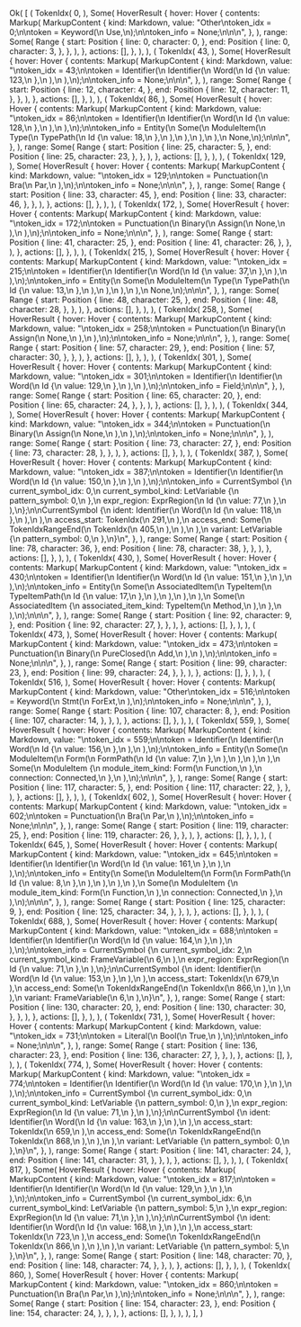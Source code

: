 Ok(
    [
        (
            TokenIdx(
                0,
            ),
            Some(
                HoverResult {
                    hover: Hover {
                        contents: Markup(
                            MarkupContent {
                                kind: Markdown,
                                value: "Other\ntoken_idx = 0;\n\ntoken = Keyword(\n    Use,\n);\n\ntoken_info = None;\n\n\n",
                            },
                        ),
                        range: Some(
                            Range {
                                start: Position {
                                    line: 0,
                                    character: 0,
                                },
                                end: Position {
                                    line: 0,
                                    character: 3,
                                },
                            },
                        ),
                    },
                    actions: [],
                },
            ),
        ),
        (
            TokenIdx(
                43,
            ),
            Some(
                HoverResult {
                    hover: Hover {
                        contents: Markup(
                            MarkupContent {
                                kind: Markdown,
                                value: "\ntoken_idx = 43;\n\ntoken = Identifier(\n    Identifier(\n        Word(\n            Id {\n                value: 123,\n            },\n        ),\n    ),\n);\n\ntoken_info = None;\n\n\n",
                            },
                        ),
                        range: Some(
                            Range {
                                start: Position {
                                    line: 12,
                                    character: 4,
                                },
                                end: Position {
                                    line: 12,
                                    character: 11,
                                },
                            },
                        ),
                    },
                    actions: [],
                },
            ),
        ),
        (
            TokenIdx(
                86,
            ),
            Some(
                HoverResult {
                    hover: Hover {
                        contents: Markup(
                            MarkupContent {
                                kind: Markdown,
                                value: "\ntoken_idx = 86;\n\ntoken = Identifier(\n    Identifier(\n        Word(\n            Id {\n                value: 128,\n            },\n        ),\n    ),\n);\n\ntoken_info = Entity(\n    Some(\n        ModuleItem(\n            Type(\n                TypePath(\n                    Id {\n                        value: 18,\n                    },\n                ),\n            ),\n        ),\n    ),\n    None,\n);\n\n\n",
                            },
                        ),
                        range: Some(
                            Range {
                                start: Position {
                                    line: 25,
                                    character: 5,
                                },
                                end: Position {
                                    line: 25,
                                    character: 23,
                                },
                            },
                        ),
                    },
                    actions: [],
                },
            ),
        ),
        (
            TokenIdx(
                129,
            ),
            Some(
                HoverResult {
                    hover: Hover {
                        contents: Markup(
                            MarkupContent {
                                kind: Markdown,
                                value: "\ntoken_idx = 129;\n\ntoken = Punctuation(\n    Bra(\n        Par,\n    ),\n);\n\ntoken_info = None;\n\n\n",
                            },
                        ),
                        range: Some(
                            Range {
                                start: Position {
                                    line: 33,
                                    character: 45,
                                },
                                end: Position {
                                    line: 33,
                                    character: 46,
                                },
                            },
                        ),
                    },
                    actions: [],
                },
            ),
        ),
        (
            TokenIdx(
                172,
            ),
            Some(
                HoverResult {
                    hover: Hover {
                        contents: Markup(
                            MarkupContent {
                                kind: Markdown,
                                value: "\ntoken_idx = 172;\n\ntoken = Punctuation(\n    Binary(\n        Assign(\n            None,\n        ),\n    ),\n);\n\ntoken_info = None;\n\n\n",
                            },
                        ),
                        range: Some(
                            Range {
                                start: Position {
                                    line: 41,
                                    character: 25,
                                },
                                end: Position {
                                    line: 41,
                                    character: 26,
                                },
                            },
                        ),
                    },
                    actions: [],
                },
            ),
        ),
        (
            TokenIdx(
                215,
            ),
            Some(
                HoverResult {
                    hover: Hover {
                        contents: Markup(
                            MarkupContent {
                                kind: Markdown,
                                value: "\ntoken_idx = 215;\n\ntoken = Identifier(\n    Identifier(\n        Word(\n            Id {\n                value: 37,\n            },\n        ),\n    ),\n);\n\ntoken_info = Entity(\n    Some(\n        ModuleItem(\n            Type(\n                TypePath(\n                    Id {\n                        value: 13,\n                    },\n                ),\n            ),\n        ),\n    ),\n    None,\n);\n\n\n",
                            },
                        ),
                        range: Some(
                            Range {
                                start: Position {
                                    line: 48,
                                    character: 25,
                                },
                                end: Position {
                                    line: 48,
                                    character: 28,
                                },
                            },
                        ),
                    },
                    actions: [],
                },
            ),
        ),
        (
            TokenIdx(
                258,
            ),
            Some(
                HoverResult {
                    hover: Hover {
                        contents: Markup(
                            MarkupContent {
                                kind: Markdown,
                                value: "\ntoken_idx = 258;\n\ntoken = Punctuation(\n    Binary(\n        Assign(\n            None,\n        ),\n    ),\n);\n\ntoken_info = None;\n\n\n",
                            },
                        ),
                        range: Some(
                            Range {
                                start: Position {
                                    line: 57,
                                    character: 29,
                                },
                                end: Position {
                                    line: 57,
                                    character: 30,
                                },
                            },
                        ),
                    },
                    actions: [],
                },
            ),
        ),
        (
            TokenIdx(
                301,
            ),
            Some(
                HoverResult {
                    hover: Hover {
                        contents: Markup(
                            MarkupContent {
                                kind: Markdown,
                                value: "\ntoken_idx = 301;\n\ntoken = Identifier(\n    Identifier(\n        Word(\n            Id {\n                value: 129,\n            },\n        ),\n    ),\n);\n\ntoken_info = Field;\n\n\n",
                            },
                        ),
                        range: Some(
                            Range {
                                start: Position {
                                    line: 65,
                                    character: 20,
                                },
                                end: Position {
                                    line: 65,
                                    character: 24,
                                },
                            },
                        ),
                    },
                    actions: [],
                },
            ),
        ),
        (
            TokenIdx(
                344,
            ),
            Some(
                HoverResult {
                    hover: Hover {
                        contents: Markup(
                            MarkupContent {
                                kind: Markdown,
                                value: "\ntoken_idx = 344;\n\ntoken = Punctuation(\n    Binary(\n        Assign(\n            None,\n        ),\n    ),\n);\n\ntoken_info = None;\n\n\n",
                            },
                        ),
                        range: Some(
                            Range {
                                start: Position {
                                    line: 73,
                                    character: 27,
                                },
                                end: Position {
                                    line: 73,
                                    character: 28,
                                },
                            },
                        ),
                    },
                    actions: [],
                },
            ),
        ),
        (
            TokenIdx(
                387,
            ),
            Some(
                HoverResult {
                    hover: Hover {
                        contents: Markup(
                            MarkupContent {
                                kind: Markdown,
                                value: "\ntoken_idx = 387;\n\ntoken = Identifier(\n    Identifier(\n        Word(\n            Id {\n                value: 150,\n            },\n        ),\n    ),\n);\n\ntoken_info = CurrentSymbol {\n    current_symbol_idx: 0,\n    current_symbol_kind: LetVariable {\n        pattern_symbol: 0,\n    },\n    expr_region: ExprRegion(\n        Id {\n            value: 77,\n        },\n    ),\n};\n\nCurrentSymbol {\n    ident: Identifier(\n        Word(\n            Id {\n                value: 118,\n            },\n        ),\n    ),\n    access_start: TokenIdx(\n        291,\n    ),\n    access_end: Some(\n        TokenIdxRangeEnd(\n            TokenIdx(\n                405,\n            ),\n        ),\n    ),\n    variant: LetVariable {\n        pattern_symbol: 0,\n    },\n}\n",
                            },
                        ),
                        range: Some(
                            Range {
                                start: Position {
                                    line: 78,
                                    character: 36,
                                },
                                end: Position {
                                    line: 78,
                                    character: 38,
                                },
                            },
                        ),
                    },
                    actions: [],
                },
            ),
        ),
        (
            TokenIdx(
                430,
            ),
            Some(
                HoverResult {
                    hover: Hover {
                        contents: Markup(
                            MarkupContent {
                                kind: Markdown,
                                value: "\ntoken_idx = 430;\n\ntoken = Identifier(\n    Identifier(\n        Word(\n            Id {\n                value: 151,\n            },\n        ),\n    ),\n);\n\ntoken_info = Entity(\n    Some(\n        AssociatedItem(\n            TypeItem(\n                TypeItemPath(\n                    Id {\n                        value: 17,\n                    },\n                ),\n            ),\n        ),\n    ),\n    Some(\n        AssociatedItem {\n            associated_item_kind: TypeItem(\n                Method,\n            ),\n        },\n    ),\n);\n\n\n",
                            },
                        ),
                        range: Some(
                            Range {
                                start: Position {
                                    line: 92,
                                    character: 9,
                                },
                                end: Position {
                                    line: 92,
                                    character: 27,
                                },
                            },
                        ),
                    },
                    actions: [],
                },
            ),
        ),
        (
            TokenIdx(
                473,
            ),
            Some(
                HoverResult {
                    hover: Hover {
                        contents: Markup(
                            MarkupContent {
                                kind: Markdown,
                                value: "\ntoken_idx = 473;\n\ntoken = Punctuation(\n    Binary(\n        PureClosed(\n            Add,\n        ),\n    ),\n);\n\ntoken_info = None;\n\n\n",
                            },
                        ),
                        range: Some(
                            Range {
                                start: Position {
                                    line: 99,
                                    character: 23,
                                },
                                end: Position {
                                    line: 99,
                                    character: 24,
                                },
                            },
                        ),
                    },
                    actions: [],
                },
            ),
        ),
        (
            TokenIdx(
                516,
            ),
            Some(
                HoverResult {
                    hover: Hover {
                        contents: Markup(
                            MarkupContent {
                                kind: Markdown,
                                value: "Other\ntoken_idx = 516;\n\ntoken = Keyword(\n    Stmt(\n        ForExt,\n    ),\n);\n\ntoken_info = None;\n\n\n",
                            },
                        ),
                        range: Some(
                            Range {
                                start: Position {
                                    line: 107,
                                    character: 8,
                                },
                                end: Position {
                                    line: 107,
                                    character: 14,
                                },
                            },
                        ),
                    },
                    actions: [],
                },
            ),
        ),
        (
            TokenIdx(
                559,
            ),
            Some(
                HoverResult {
                    hover: Hover {
                        contents: Markup(
                            MarkupContent {
                                kind: Markdown,
                                value: "\ntoken_idx = 559;\n\ntoken = Identifier(\n    Identifier(\n        Word(\n            Id {\n                value: 156,\n            },\n        ),\n    ),\n);\n\ntoken_info = Entity(\n    Some(\n        ModuleItem(\n            Form(\n                FormPath(\n                    Id {\n                        value: 7,\n                    },\n                ),\n            ),\n        ),\n    ),\n    Some(\n        ModuleItem {\n            module_item_kind: Form(\n                Function,\n            ),\n            connection: Connected,\n        },\n    ),\n);\n\n\n",
                            },
                        ),
                        range: Some(
                            Range {
                                start: Position {
                                    line: 117,
                                    character: 5,
                                },
                                end: Position {
                                    line: 117,
                                    character: 22,
                                },
                            },
                        ),
                    },
                    actions: [],
                },
            ),
        ),
        (
            TokenIdx(
                602,
            ),
            Some(
                HoverResult {
                    hover: Hover {
                        contents: Markup(
                            MarkupContent {
                                kind: Markdown,
                                value: "\ntoken_idx = 602;\n\ntoken = Punctuation(\n    Bra(\n        Par,\n    ),\n);\n\ntoken_info = None;\n\n\n",
                            },
                        ),
                        range: Some(
                            Range {
                                start: Position {
                                    line: 119,
                                    character: 25,
                                },
                                end: Position {
                                    line: 119,
                                    character: 26,
                                },
                            },
                        ),
                    },
                    actions: [],
                },
            ),
        ),
        (
            TokenIdx(
                645,
            ),
            Some(
                HoverResult {
                    hover: Hover {
                        contents: Markup(
                            MarkupContent {
                                kind: Markdown,
                                value: "\ntoken_idx = 645;\n\ntoken = Identifier(\n    Identifier(\n        Word(\n            Id {\n                value: 161,\n            },\n        ),\n    ),\n);\n\ntoken_info = Entity(\n    Some(\n        ModuleItem(\n            Form(\n                FormPath(\n                    Id {\n                        value: 8,\n                    },\n                ),\n            ),\n        ),\n    ),\n    Some(\n        ModuleItem {\n            module_item_kind: Form(\n                Function,\n            ),\n            connection: Connected,\n        },\n    ),\n);\n\n\n",
                            },
                        ),
                        range: Some(
                            Range {
                                start: Position {
                                    line: 125,
                                    character: 9,
                                },
                                end: Position {
                                    line: 125,
                                    character: 34,
                                },
                            },
                        ),
                    },
                    actions: [],
                },
            ),
        ),
        (
            TokenIdx(
                688,
            ),
            Some(
                HoverResult {
                    hover: Hover {
                        contents: Markup(
                            MarkupContent {
                                kind: Markdown,
                                value: "\ntoken_idx = 688;\n\ntoken = Identifier(\n    Identifier(\n        Word(\n            Id {\n                value: 164,\n            },\n        ),\n    ),\n);\n\ntoken_info = CurrentSymbol {\n    current_symbol_idx: 2,\n    current_symbol_kind: FrameVariable(\n        6,\n    ),\n    expr_region: ExprRegion(\n        Id {\n            value: 71,\n        },\n    ),\n};\n\nCurrentSymbol {\n    ident: Identifier(\n        Word(\n            Id {\n                value: 153,\n            },\n        ),\n    ),\n    access_start: TokenIdx(\n        679,\n    ),\n    access_end: Some(\n        TokenIdxRangeEnd(\n            TokenIdx(\n                866,\n            ),\n        ),\n    ),\n    variant: FrameVariable(\n        6,\n    ),\n}\n",
                            },
                        ),
                        range: Some(
                            Range {
                                start: Position {
                                    line: 130,
                                    character: 20,
                                },
                                end: Position {
                                    line: 130,
                                    character: 30,
                                },
                            },
                        ),
                    },
                    actions: [],
                },
            ),
        ),
        (
            TokenIdx(
                731,
            ),
            Some(
                HoverResult {
                    hover: Hover {
                        contents: Markup(
                            MarkupContent {
                                kind: Markdown,
                                value: "\ntoken_idx = 731;\n\ntoken = Literal(\n    Bool(\n        True,\n    ),\n);\n\ntoken_info = None;\n\n\n",
                            },
                        ),
                        range: Some(
                            Range {
                                start: Position {
                                    line: 136,
                                    character: 23,
                                },
                                end: Position {
                                    line: 136,
                                    character: 27,
                                },
                            },
                        ),
                    },
                    actions: [],
                },
            ),
        ),
        (
            TokenIdx(
                774,
            ),
            Some(
                HoverResult {
                    hover: Hover {
                        contents: Markup(
                            MarkupContent {
                                kind: Markdown,
                                value: "\ntoken_idx = 774;\n\ntoken = Identifier(\n    Identifier(\n        Word(\n            Id {\n                value: 170,\n            },\n        ),\n    ),\n);\n\ntoken_info = CurrentSymbol {\n    current_symbol_idx: 0,\n    current_symbol_kind: LetVariable {\n        pattern_symbol: 0,\n    },\n    expr_region: ExprRegion(\n        Id {\n            value: 71,\n        },\n    ),\n};\n\nCurrentSymbol {\n    ident: Identifier(\n        Word(\n            Id {\n                value: 163,\n            },\n        ),\n    ),\n    access_start: TokenIdx(\n        659,\n    ),\n    access_end: Some(\n        TokenIdxRangeEnd(\n            TokenIdx(\n                868,\n            ),\n        ),\n    ),\n    variant: LetVariable {\n        pattern_symbol: 0,\n    },\n}\n",
                            },
                        ),
                        range: Some(
                            Range {
                                start: Position {
                                    line: 141,
                                    character: 24,
                                },
                                end: Position {
                                    line: 141,
                                    character: 31,
                                },
                            },
                        ),
                    },
                    actions: [],
                },
            ),
        ),
        (
            TokenIdx(
                817,
            ),
            Some(
                HoverResult {
                    hover: Hover {
                        contents: Markup(
                            MarkupContent {
                                kind: Markdown,
                                value: "\ntoken_idx = 817;\n\ntoken = Identifier(\n    Identifier(\n        Word(\n            Id {\n                value: 129,\n            },\n        ),\n    ),\n);\n\ntoken_info = CurrentSymbol {\n    current_symbol_idx: 6,\n    current_symbol_kind: LetVariable {\n        pattern_symbol: 5,\n    },\n    expr_region: ExprRegion(\n        Id {\n            value: 71,\n        },\n    ),\n};\n\nCurrentSymbol {\n    ident: Identifier(\n        Word(\n            Id {\n                value: 168,\n            },\n        ),\n    ),\n    access_start: TokenIdx(\n        723,\n    ),\n    access_end: Some(\n        TokenIdxRangeEnd(\n            TokenIdx(\n                866,\n            ),\n        ),\n    ),\n    variant: LetVariable {\n        pattern_symbol: 5,\n    },\n}\n",
                            },
                        ),
                        range: Some(
                            Range {
                                start: Position {
                                    line: 148,
                                    character: 70,
                                },
                                end: Position {
                                    line: 148,
                                    character: 74,
                                },
                            },
                        ),
                    },
                    actions: [],
                },
            ),
        ),
        (
            TokenIdx(
                860,
            ),
            Some(
                HoverResult {
                    hover: Hover {
                        contents: Markup(
                            MarkupContent {
                                kind: Markdown,
                                value: "\ntoken_idx = 860;\n\ntoken = Punctuation(\n    Bra(\n        Par,\n    ),\n);\n\ntoken_info = None;\n\n\n",
                            },
                        ),
                        range: Some(
                            Range {
                                start: Position {
                                    line: 154,
                                    character: 23,
                                },
                                end: Position {
                                    line: 154,
                                    character: 24,
                                },
                            },
                        ),
                    },
                    actions: [],
                },
            ),
        ),
    ],
)